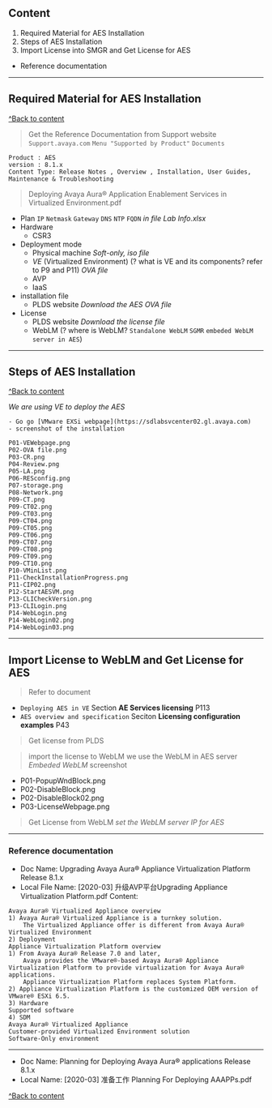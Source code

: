 ## Content
1. Required Material for AES Installation				
2. Steps of AES Installation 
3. Import License into SMGR and Get License for AES	
- Reference documentation

------------------------------------------------------

## Required Material for AES Installation	
[^Back to content](#content)

> Get the Reference Documentation from Support website
`Support.avaya.com` `Menu "Supported by Product"` `Documents`
```
Product : AES 
version : 8.1.x
Content Type: Release Notes , Overview , Installation, User Guides, Maintenance & Troubleshooting
```

> Deploying Avaya Aura® Application Enablement Services in Virtualized Environment.pdf
- Plan `IP` `Netmask` `Gateway` `DNS` `NTP` `FQDN`   _in file Lab Info.xlsx_
- Hardware
  - CSR3
- Deployment mode
  - Physical machine *Soft-only, iso file* 
  - *VE* (Virtualized Environment) (? what is VE and its components? refer to P9 and P11) *OVA file* 
  - AVP
  - IaaS
- installation file
  - PLDS website *Download the AES OVA file*
- License
  - PLDS website *Download the license file*
  - WebLM (? where is WebLM? `Standalone WebLM` `SGMR` `embeded WebLM server in AES`)
------------------------------------------------------

## Steps of AES Installation	
[^Back to content](#content)

_We are using VE to deploy the AES_
```
- Go go [VMware EXSi webpage](https://sdlabsvcenter02.gl.avaya.com)
- screenshot of the installation                                          
                                         
P01-VEWebpage.png                                                     
P02-OVA file.png                                                    
P03-CR.png   
P04-Review.png                                                   
P05-LA.png                                                            
P06-RESconfig.png                                                     
P07-storage.png                                                       
P08-Network.png                                                       
P09-CT.png                                                            
P09-CT02.png                                                          
P09-CT03.png                                                          
P09-CT04.png                                                          
P09-CT05.png                                                          
P09-CT06.png                                                          
P09-CT07.png                                                          
P09-CT08.png                                                          
P09-CT09.png                                                          
P09-CT10.png                                                          
P10-VMinList.png                                                      
P11-CheckInstallationProgress.png                                     
P11-CIP02.png                                                         
P12-StartAESVM.png                                                    
P13-CLICheckVersion.png                                               
P13-CLILogin.png                                                      
P14-WebLogin.png                                                      
P14-WebLogin02.png                                                    
P14-WebLogin03.png  
```

---------------------------------------------------

## Import License to WebLM and Get License for AES

> Refer to document 
- `Deploying AES in VE` Section **AE Services licensing** P113
- `AES overview and specification` Seciton **Licensing configuration examples** P43

> Get license from PLDS

> import the license to WebLM
we use the WebLM in AES server *Embeded WebLM*
screenshot
- P01-PopupWndBlock.png
- P02-DisableBlock.png
- P02-DisableBlock02.png
- P03-LicenseWebpage.png
> Get License from WebLM *set the WebLM server IP for AES*

-------------------------------------------
### Reference documentation
- Doc Name: Upgrading Avaya Aura® Appliance Virtualization Platform Release 8.1.x
- Local File Name: [2020-03] 升级AVP平台Upgrading Appliance Virtualization Platform.pdf
Content:
```
Avaya Aura® Virtualized Appliance overview 
1) Avaya Aura® Virtualized Appliance is a turnkey solution.
    The Virtualized Appliance offer is different from Avaya Aura® Virtualized Environment
2) Deployment 
Appliance Virtualization Platform overview
1) From Avaya Aura® Release 7.0 and later, 
    Avaya provides the VMware®-based Avaya Aura® Appliance Virtualization Platform to provide virtualization for Avaya Aura® applications. 
    Appliance Virtualization Platform replaces System Platform.
2) Appliance Virtualization Platform is the customized OEM version of VMware® ESXi 6.5. 
3) Hardware
Supported software
4) SDM 
Avaya Aura® Virtualized Appliance
Customer-provided Virtualized Environment solution
Software-Only environment
```
-------------------------------------------------------------------
- Doc Name: Planning for Deploying Avaya Aura® applications Release 8.1.x
- Local Name: [2020-03] 准备工作 Planning For Deploying AAAPPs.pdf


[^Back to content](#content)




